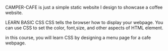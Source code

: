 CAMPER-CAFE is just a simple static website I design to showcase a coffee website. 

LEARN BASIC CSS
CSS tells the browser how to display your webpage. You can use CSS to set the color, font,size, and other aspects of HTML element.

in this course, you will learn CSS by designing a menu page for a cafe webpage. 